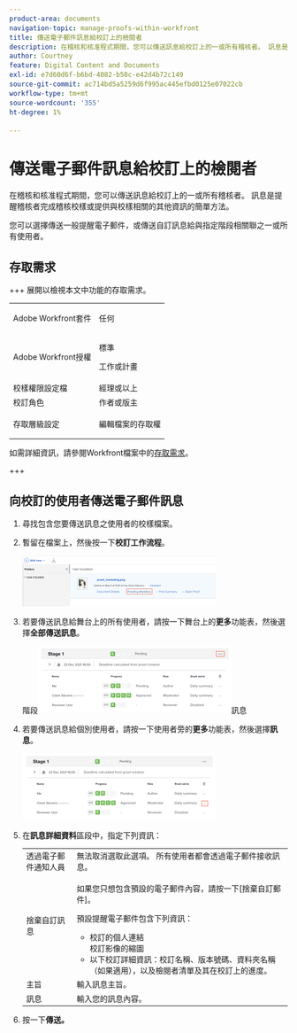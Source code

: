 ```yaml
---
product-area: documents
navigation-topic: manage-proofs-within-workfront
title: 傳送電子郵件訊息給校訂上的檢閱者
description: 在稽核和核准程式期間，您可以傳送訊息給校訂上的一或所有稽核者。 訊息是提醒稽核者完成稽核校樣或提供與校樣相關的其他資訊的簡單方法。
author: Courtney
feature: Digital Content and Documents
exl-id: e7d60d6f-b6bd-4082-b50c-e42d4b72c149
source-git-commit: ac714bd5a5259d6f995ac445efbd0125e07022cb
workflow-type: tm+mt
source-wordcount: '355'
ht-degree: 1%

---
```


# 傳送電子郵件訊息給校訂上的檢閱者

在稽核和核准程式期間，您可以傳送訊息給校訂上的一或所有稽核者。 訊息是提醒稽核者完成稽核校樣或提供與校樣相關的其他資訊的簡單方法。

您可以選擇傳送一般提醒電子郵件，或傳送自訂訊息給與指定階段相關聯之一或所有使用者。

## 存取需求

+++ 展開以檢視本文中功能的存取需求。

<table style="table-layout:auto"> 
 <col> 
 <col> 
 <tbody> 
  <tr> 
   <td role="rowheader">Adobe Workfront套件</td> 
   <td> <p>任何</p> </td> 
  </tr> 
  <tr> 
   <td role="rowheader">Adobe Workfront授權</td> 
   <td>
   <p>標準</p>
   <p>工作或計畫</p>
   </td> 
  </tr> 
  <tr> 
   <td role="rowheader">校樣權限設定檔 </td> 
   <td>經理或以上</td> 
  </tr> 
  <tr> 
   <td role="rowheader">校訂角色</td> 
   <td>作者或版主</td> 
  </tr> 
  <tr> 
   <td role="rowheader">存取層級設定</td> 
   <td> <p>編輯檔案的存取權</p> </td> 
  </tr> 
 </tbody> 
</table>

如需詳細資訊，請參閱Workfront檔案中的[存取需求](/help/quicksilver/administration-and-setup/add-users/access-levels-and-object-permissions/access-level-requirements-in-documentation.md)。

+++

## 向校訂的使用者傳送電子郵件訊息

1. 尋找包含您要傳送訊息之使用者的校樣檔案。
1. 暫留在檔案上，然後按一下&#x200B;**校訂工作流程**。

   ![校訂工作流程](assets/proof-workflow-doc-list-350x92.png)

1. 若要傳送訊息給舞台上的所有使用者，請按一下舞台上的&#x200B;**更多**&#x200B;功能表，然後選擇&#x200B;**全部傳送訊息**。

   階段![上的](assets/message-stage-350x122.png)訊息

1. 若要傳送訊息給個別使用者，請按一下使用者旁的&#x200B;**更多**&#x200B;功能表，然後選擇&#x200B;**訊息**。

   ![訊息使用者](assets/message-user-350x121.png)

1. 在&#x200B;**訊息詳細資料**&#x200B;區段中，指定下列資訊：

   <table style="table-layout:auto"> 
    <col> 
    <col> 
    <tbody> 
     <tr> 
      <td role="rowheader">透過電子郵件通知人員</td> 
      <td>無法取消選取此選項。 所有使用者都會透過電子郵件接收訊息。</td> 
     </tr> 
     <tr> 
      <td role="rowheader">捨棄自訂訊息</td> 
      <td> <p>如果您只想包含預設的電子郵件內容，請按一下[捨棄自訂郵件]。<strong></strong></p> <p>預設提醒電子郵件包含下列資訊：</p> 
       <ul> 
        <li>校訂的個人連結<br>校訂影像的縮圖<br></li> 
        <li>以下校訂詳細資訊：校訂名稱、版本號碼、資料夾名稱（如果適用），以及檢閱者清單及其在校訂上的進度。</li> 
       </ul> </td> 
     </tr> 
     <tr> 
      <td role="rowheader">主旨</td> 
      <td>輸入訊息主旨。</td> 
     </tr> 
     <tr> 
      <td role="rowheader">訊息</td> 
      <td>輸入您的訊息內容。</td> 
     </tr> 
    </tbody> 
   </table>

1. 按一下&#x200B;**傳送。**
